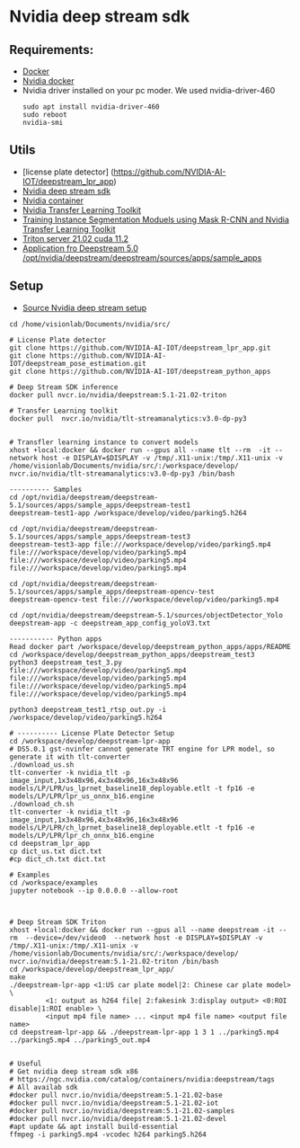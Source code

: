 # Nvidia deep stream sdk

## Requirements:

* [Docker](https://docs.docker.com/get-docker/)
* [Nvidia docker](https://github.com/NVIDIA/nvidia-docker)
* Nvidia driver installed on your pc moder. We used nvidia-driver-460  
    ```
    sudo apt install nvidia-driver-460
    sudo reboot
    nvidia-smi 
    ```


## Utils

* [license plate detector] (https://github.com/NVIDIA-AI-IOT/deepstream_lpr_app)
* [Nvidia deep stream sdk](https://ngc.nvidia.com/catalog/containers/nvidia:deepstream)
* [Nvidia container](https://ngc.nvidia.com/catalog/containers/)
* [Nvidia Transfer Learning Toolkit](https://ngc.nvidia.com/catalog/containers/nvidia:tlt-streamanalytics)
* [Training Instance Segmentation Moduels using Mask R-CNN and Nvidia Transfer Learning Toolkit](https://developer.nvidia.com/blog/training-instance-segmentation-models-using-maskrcnn-on-the-transfer-learning-toolkit/)
* [Triton server 21.02 cuda 11.2](https://docs.nvidia.com/deeplearning/triton-inference-server/release-notes/rel_21-02.html#rel_21-02)
* [Application fro Deepstream 5.0 /opt/nvidia/deepstream/deepstream/sources/apps/sample_apps](https://github.com/NVIDIA-AI-IOT/deepstream_reference_apps)

## Setup

* [Source Nvidia deep stream setup](https://ngc.nvidia.com/catalog/containers/nvidia:deepstream)

```
cd /home/visionlab/Documents/nvidia/src/

# License Plate detector
git clone https://github.com/NVIDIA-AI-IOT/deepstream_lpr_app.git
git clone https://github.com/NVIDIA-AI-IOT/deepstream_pose_estimation.git
git clone https://github.com/NVIDIA-AI-IOT/deepstream_python_apps

# Deep Stream SDK inference
docker pull nvcr.io/nvidia/deepstream:5.1-21.02-triton

# Transfer Learning toolkit
docker pull  nvcr.io/nvidia/tlt-streamanalytics:v3.0-dp-py3


# Transfler learning instance to convert models
xhost +local:docker && docker run --gpus all --name tlt --rm  -it --network host -e DISPLAY=$DISPLAY -v /tmp/.X11-unix:/tmp/.X11-unix -v /home/visionlab/Documents/nvidia/src/:/workspace/develop/ nvcr.io/nvidia/tlt-streamanalytics:v3.0-dp-py3 /bin/bash

---------- Samples
cd /opt/nvidia/deepstream/deepstream-5.1/sources/apps/sample_apps/deepstream-test1
deepstream-test1-app /workspace/develop/video/parking5.h264

cd /opt/nvidia/deepstream/deepstream-5.1/sources/apps/sample_apps/deepstream-test3
deepstream-test3-app file:///workspace/develop/video/parking5.mp4 file:///workspace/develop/video/parking5.mp4 file:///workspace/develop/video/parking5.mp4 file:///workspace/develop/video/parking5.mp4 

cd /opt/nvidia/deepstream/deepstream-5.1/sources/apps/sample_apps/deepstream-opencv-test
deepstream-opencv-test file:///workspace/develop/video/parking5.mp4

cd /opt/nvidia/deepstream/deepstream-5.1/sources/objectDetector_Yolo
deepstream-app -c deepstream_app_config_yoloV3.txt

----------- Python apps
Read docker part /workspace/develop/deepstream_python_apps/apps/README
cd /workspace/develop/deepstream_python_apps/deepstream_test3
python3 deepstream_test_3.py file:///workspace/develop/video/parking5.mp4 file:///workspace/develop/video/parking5.mp4  file:///workspace/develop/video/parking5.mp4  file:///workspace/develop/video/parking5.mp4 

python3 deepstream_test1_rtsp_out.py -i /workspace/develop/video/parking5.h264

# ---------- License Plate Detector Setup
cd /workspace/develop/deepstream-lpr-app
# DS5.0.1 gst-nvinfer cannot generate TRT engine for LPR model, so generate it with tlt-converter
./download_us.sh
tlt-converter -k nvidia_tlt -p image_input,1x3x48x96,4x3x48x96,16x3x48x96 models/LP/LPR/us_lprnet_baseline18_deployable.etlt -t fp16 -e models/LP/LPR/lpr_us_onnx_b16.engine
./download_ch.sh
tlt-converter -k nvidia_tlt -p image_input,1x3x48x96,4x3x48x96,16x3x48x96 models/LP/LPR/ch_lprnet_baseline18_deployable.etlt -t fp16 -e models/LP/LPR/lpr_ch_onnx_b16.engine
cd deepstram_lpr_app
cp dict_us.txt dict.txt
#cp dict_ch.txt dict.txt

# Examples
cd /workspace/examples
jupyter notebook --ip 0.0.0.0 --allow-root



# Deep Stream SDK Triton 
xhost +local:docker && docker run --gpus all --name deepstream -it --rm  --device=/dev/video0  --network host -e DISPLAY=$DISPLAY -v /tmp/.X11-unix:/tmp/.X11-unix -v /home/visionlab/Documents/nvidia/src/:/workspace/develop/ nvcr.io/nvidia/deepstream:5.1-21.02-triton /bin/bash
cd /workspace/develop/deepstream_lpr_app/
make
./deepstream-lpr-app <1:US car plate model|2: Chinese car plate model> \
         <1: output as h264 file| 2:fakesink 3:display output> <0:ROI disable|1:ROI enable> \
         <input mp4 file name> ... <input mp4 file name> <output file name>
cd deepstream-lpr-app && ./deepstream-lpr-app 1 3 1 ../parking5.mp4 ../parking5.mp4 ../parking5_out.mp4


# Useful
# Get nvidia deep stream sdk x86
# https://ngc.nvidia.com/catalog/containers/nvidia:deepstream/tags
# All availab sdk 
#docker pull nvcr.io/nvidia/deepstream:5.1-21.02-base
#docker pull nvcr.io/nvidia/deepstream:5.1-21.02-iot
#docker pull nvcr.io/nvidia/deepstream:5.1-21.02-samples
#docker pull nvcr.io/nvidia/deepstream:5.1-21.02-devel
#apt update && apt install build-essential
ffmpeg -i parking5.mp4 -vcodec h264 parking5.h264
```

```

```
